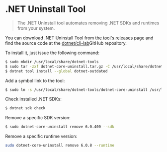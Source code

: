# .NET Uninstall Tool

> The .NET Uninstall tool automates removing .NET SDKs and runtimes from your system.

You can download .NET Uninstall Tool from [the tool's releases page](https://aka.ms/dotnet-core-uninstall-tool) and find the source code at the [dotnet/cli-lab](https://github.com/dotnet/cli-lab)GitHub repository.

To install it, just issue the following command:

```bash
$ sudo mkdir /usr/local/share/dotnet-tools
$ sudo tar -zxf dotnet-core-uninstall.tar.gz -C /usr/local/share/dotnet-tools/
$ dotnet tool install --global dotnet-outdated
```

Add a symbol link to the tool:

```bash
$ sudo ln -s /usr/local/share/dotnet-tools/dotnet-core-uninstall /usr/local/bin/dotnet-core-uninstall
```

Check installed .NET SDKs:

```bash
$ dotnet sdk check
```

Remove a specific SDK version:

```bash
$ sudo dotnet-core-uninstall remove 6.0.400 --sdk
```

Remove a specific runtime version:

```bash
sudo dotnet-core-uninstall remove 6.0.8 --runtime
```

